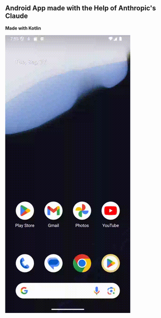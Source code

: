 ## Android App made with the Help of Anthropic's Claude
  
<b>Made with Kotlin</b>  
  
<img src=https://github.com/RubensZimbres/Android-App/blob/main/video_final.gif>
